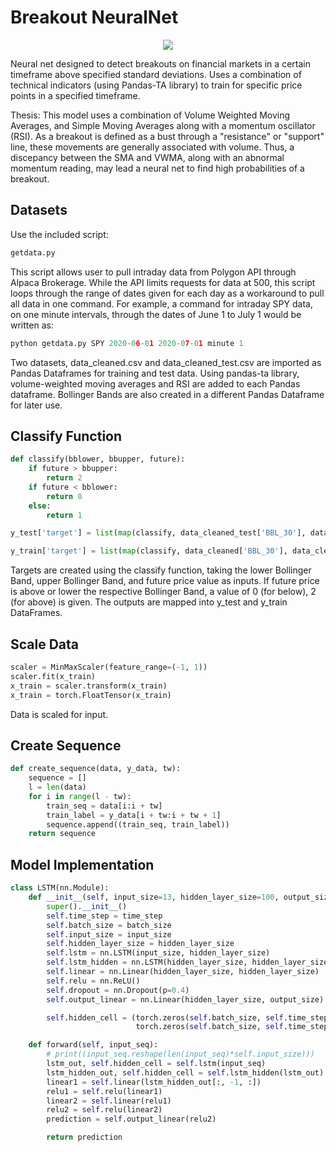 # Breakout NeuralNet

<div align="center">
<img src=https://raw.githubusercontent.com/ryohno/RyohTradingFramework/master/ryoh%20logo.PNG>
</div>


Neural net designed to detect breakouts on financial markets in a certain timeframe above specified standard deviations. Uses a combination of technical indicators (using Pandas-TA library) to train for specific price points in a specified timeframe.

Thesis: This model uses a combination of Volume Weighted Moving Averages, and Simple Moving Averages along with a momentum oscillator (RSI). As a breakout is defined as a bust through a "resistance" or "support" line, these movements are generally associated with volume. Thus, a discepancy between the SMA and VWMA, along with an abnormal momentum reading, may lead a neural net to find high probabilities of a breakout.


## Datasets

Use the included script:

```python
getdata.py
```
This script allows user to pull intraday data from Polygon API through Alpaca Brokerage. While the API limits requests for data at 500, this script loops through the range of dates given for each day as a workaround to pull all data in one command. For example, a command for intraday SPY data, on one minute intervals, through the dates of June 1 to July 1 would be written as:
```python
python getdata.py SPY 2020-06-01 2020-07-01 minute 1
```
Two datasets, data_cleaned.csv and data_cleaned_test.csv are imported as Pandas Dataframes for training and test data. Using pandas-ta library, volume-weighted moving averages and RSI are added to each Pandas dataframe. Bollinger Bands are also created in a different Pandas Dataframe for later use. 


## Classify Function

```python
def classify(bblower, bbupper, future):
    if future > bbupper:
        return 2
    if future < bblower:
        return 0
    else:
        return 1
```
```python
y_test['target'] = list(map(classify, data_cleaned_test['BBL_30'], data_cleaned_test['BBU_30'], future_df_test))
```
```python
y_train['target'] = list(map(classify, data_cleaned['BBL_30'], data_cleaned['BBU_30'], future_df_train))
```

Targets are created using the classify function, taking the lower Bollinger Band, upper Bollinger Band, and future price value as inputs. If future price is above or lower the respective Bollinger Band, a value of 0 (for below), 2 (for above) is given. The outputs are mapped into y_test and y_train DataFrames.


## Scale Data
```python
scaler = MinMaxScaler(feature_range=(-1, 1))
scaler.fit(x_train)
x_train = scaler.transform(x_train)
x_train = torch.FloatTensor(x_train)
```
Data is scaled for input.

## Create Sequence
```python
def create_sequence(data, y_data, tw):
    sequence = []
    l = len(data)
    for i in range(l - tw):
        train_seq = data[i:i + tw]
        train_label = y_data[i + tw:i + tw + 1]
        sequence.append((train_seq, train_label))
    return sequence
```
## Model Implementation
```python
class LSTM(nn.Module):
    def __init__(self, input_size=13, hidden_layer_size=100, output_size=3, batch_size=1, time_step=30):
        super().__init__()
        self.time_step = time_step
        self.batch_size = batch_size
        self.input_size = input_size
        self.hidden_layer_size = hidden_layer_size
        self.lstm = nn.LSTM(input_size, hidden_layer_size)
        self.lstm_hidden = nn.LSTM(hidden_layer_size, hidden_layer_size)
        self.linear = nn.Linear(hidden_layer_size, hidden_layer_size)
        self.relu = nn.ReLU()
        self.dropout = nn.Dropout(p=0.4)
        self.output_linear = nn.Linear(hidden_layer_size, output_size)

        self.hidden_cell = (torch.zeros(self.batch_size, self.time_step, self.hidden_layer_size),
                            torch.zeros(self.batch_size, self.time_step, self.hidden_layer_size))

    def forward(self, input_seq):
        # print((input_seq.reshape(len(input_seq)*self.input_size)))
        lstm_out, self.hidden_cell = self.lstm(input_seq)
        lstm_hidden_out, self.hidden_cell = self.lstm_hidden(lstm_out)
        linear1 = self.linear(lstm_hidden_out[:, -1, :])
        relu1 = self.relu(linear1)
        linear2 = self.linear(relu1)
        relu2 = self.relu(linear2)
        prediction = self.output_linear(relu2)

        return prediction

```

#



